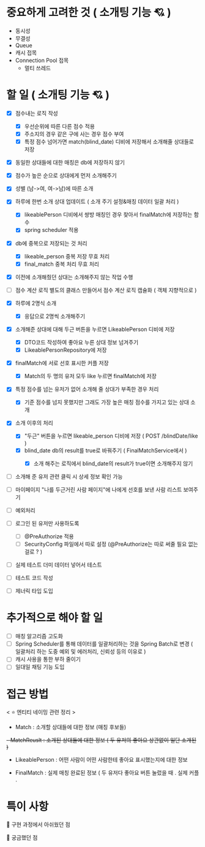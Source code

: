 # 중요하게 고려한 것 ( 소개팅 기능 💘 )
- 동시성
- 무결성
- Queue
- 캐시 접목
- Connection Pool 접목 
  - 멀티 쓰레드 
# 할 일 ( 소개팅 기능 💘 )
- [x] 점수내는 로직 작성
  - [x] 우선순위에 따른 다른 점수 적용
  - [x] 주소지의 경우 같은 구에 사는 경우 점수 부여
  - [x] 특정 점수 넘어가면 match(blind_date) 디비에 저장해서 소개해줄 상대들로 저장 

- [x] 동일한 상대들에 대한 매칭은 db에 저장하지 않기 
- [x] 점수가 높은 순으로 상대에게 먼저 소개해주기 
- [x] 성별 (남->여, 여->남)에 따른 소개 
- [x] 하루에 한번 소개 상대 업데이트 ( 소개 주기 설정&매칭 데이터 일괄 처리 )
  - [x] likeablePerson 디비에서 쌍방 매칭인 경우 찾아서 finalMatch에 저장하는 함수 
  - [x] spring scheduler 적용 

- [x] db에 중복으로 저장되는 것 처리
  - [x] likeable_person 중복 저장 무효 처리
  - [x] final_match 중복 처리 무효 처리 

- [x] 이전에 소개해줬던 상대는 소개해주지 않는 작업 수행 

- [ ] 점수 계산 로직 별도의 클래스 만들어서 점수 계산 로직 캡슐화 ( 객체 지향적으로 )

- [x] 하루에 2명식 소개
  - [x] 응답으로 2명씩 소개해주기 
- [x] 소개해준 상대에 대해 두근 버튼을 누르면 LikeablePerson 디비에 저장
  - [x] DTO코드 작성하여 좋아요 누른 상대 정보 넘겨주기 
  - [x] LikeablePersonRepository에 저장 
- [x] finalMatch에 서로 선호 표시한 커플 저장
  - [x] Match의 두 명의 유저 모두 like 누르면 finalMatch에 저장 

- [x] 특정 점수를 넘는 유저가 없어 소개해 줄 상대가 부족한 경우 처리 
  - [x] 기준 점수를 넘지 못했지만 그래도 가장 높은 매칭 점수를 가지고 있는 상대 소개 

- [x] 소개 이후의 처리 
  - [x] "두근" 버튼을 누르면 likeable_person 디비에 저장 ( POST /blindDate/like )
  - [x] blind_date db의 result를 true로 바꿔주기 ( FinalMatchService에서 )
    - [x] 소개 해주는 로직에서 blind_date의 result가 true이면 소개해주지 않기 



- [ ] 소개해 준 유저 관련 클릭 시 상세 정보 확인 가능 

- [ ] 마이페이지 "나를 두근거린 사람 페이지"에 나에게 선호를 보낸 사람 리스트 보여주기 


- [ ] 예외처리
- [ ] 로그인 된 유저만 사용하도록
  - [ ] @PreAuthorize 적용 
  - [ ] SecurityConfig 파일에서 따로 설정 (@PreAuthorize는 따로 써줄 필요 없는걸로 ? )
- [ ] 실제 테스트 더미 데이터 넣어서 테스트 
- [ ] 테스트 코드 작성
- [ ] 제너릭 타입 도입


# 추가적으로 해야 할 일 
- [ ] 매칭 알고리즘 고도화 
- [ ] Spring Scheduler를 통해 데이터를 일괄처리하는 것을 Spring Batch로 변경 ( 일괄처리 하는 도중 예외 및 에러처리, 신뢰성 등의 이유로 )
- [ ] 캐시 사용을 통한 부하 줄이기  
- [ ] 일대일 채팅 기능 도입 

# 접근 방법

< ⭐  엔티티 네이밍 관련 정리 >

- Match : 소개할 상대들에 대한 정보 (매칭 후보들)

~~- MatchReuslt : 소개된 상대들에 대한 정보 ( 두 유저의 좋아요 상관없이 일단 소개된 )~~
- LikeablePerson : 어떤 사람이 어떤 사람한테 좋아요 표시했는지에 대한 정보 

- FinalMatch : 실제 매칭 완료된 정보 ( 두 유저다 좋아요 버튼 눌렀을 때 . 실제 커플 .
  


# 특이 사항
🤔 구현 과정에서 아쉬웠던 점

🤔 궁금했던 점 